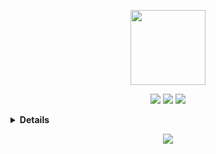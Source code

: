 <p align="center">
<img class="image" src="https://avatars.githubusercontent.com/u/53100578?s=460&u=0ba126ce704d4ca3f7ba093272249f9f4b6bee10&v=4" width="120" height="120">
</p>

<p align="center">

   <p align="center">
    <a href="https://twitter.com/chikoshidori" alt="Twitter"><img src="https://github.com/imdhruv99/imdhruv99/blob/master/readme/twitter.png"></a>
    <a href="https://www.instagram.com/chikoshidori_uwu" alt="Instagram"><img src="https://github.com/imdhruv99/imdhruv99/blob/master/readme/insta.png"></a>
    <a href="https://github.com/ChikoShidori" alt="GitHub"><img src="https://github.com/imdhruv99/imdhruv99/blob/master/readme/github.png"></a>
   </p>
</p>

<details>
  <summary><b>Details</b></summary>
  <table>
    <tr>
      <td align="center" style="padding=0;width=50%;">
        <img align="center" style="padding=0;" src="https://github-readme-stats.vercel.app/api/?username=ChikoShidori&show_icons=true&title_color=4F8CC9&text_color=9f9f9f&bg_color=00000000&hide_border=true&icon_color=4F8CC9&hide_title=true&count_private=true" />
      </td>
      <td align="center" style="padding=0;width=50%;">
        <img align="center" style="padding=0;" src="https://github-readme-stats.vercel.app/api/top-langs/?username=ChikoShidori&layout=compact&show_icons=true&title_color=4F8CC9&text_color=9f9f9f&bg_color=00000000&hide_border=true&icon_color=00000000&count_private=true" />
      </td>
    </tr>
  </table>
</details>

<p align="center">
<a href="https://discord.gg/HhybNhchcC">
  <img src="https://invidget.switchblade.xyz/HhybNhchcC" align="center" >
</a>
</p>
